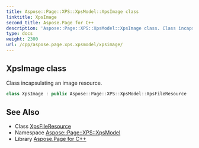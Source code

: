 ```yaml
---
title: Aspose::Page::XPS::XpsModel::XpsImage class
linktitle: XpsImage
second_title: Aspose.Page for C++
description: 'Aspose::Page::XPS::XpsModel::XpsImage class. Class incapsulating an image resource in C++.'
type: docs
weight: 2300
url: /cpp/aspose.page.xps.xpsmodel/xpsimage/
---
```

## XpsImage class


Class incapsulating an image resource.

```cpp
class XpsImage : public Aspose::Page::XPS::XpsModel::XpsFileResource
```

## See Also

* Class [XpsFileResource](../xpsfileresource/)
* Namespace [Aspose::Page::XPS::XpsModel](../)
* Library [Aspose.Page for C++](../../)

